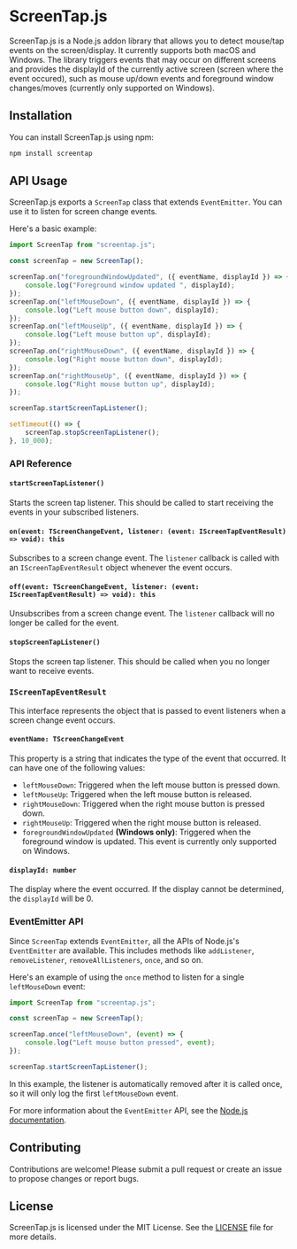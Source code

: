 # ScreenTap.js

ScreenTap.js is a Node.js addon library that allows you to detect mouse/tap events on the screen/display. It currently supports both macOS and Windows. The library triggers events that may occur on different screens and provides the displayId of the currently active screen (screen where the event occured), such as mouse up/down events and foreground window changes/moves (currently only supported on Windows).

## Installation

You can install ScreenTap.js using npm:

```bash
npm install screentap
```

## API Usage

ScreenTap.js exports a `ScreenTap` class that extends `EventEmitter`. You can use it to listen for screen change events.

Here's a basic example:

```javascript
import ScreenTap from "screentap.js";

const screenTap = new ScreenTap();

screenTap.on("foregroundWindowUpdated", ({ eventName, displayId }) => {
	console.log("Foreground window updated ", displayId);
});
screenTap.on("leftMouseDown", ({ eventName, displayId }) => {
	console.log("Left mouse button down", displayId);
});
screenTap.on("leftMouseUp", ({ eventName, displayId }) => {
	console.log("Left mouse button up", displayId);
});
screenTap.on("rightMouseDown", ({ eventName, displayId }) => {
	console.log("Right mouse button down", displayId);
});
screenTap.on("rightMouseUp", ({ eventName, displayId }) => {
	console.log("Right mouse button up", displayId);
});

screenTap.startScreenTapListener();

setTimeout(() => {
	screenTap.stopScreenTapListener();
}, 10_000);
```

### API Reference

#### `startScreenTapListener()`

Starts the screen tap listener. This should be called to start receiving the events in your subscribed listeners.

#### `on(event: TScreenChangeEvent, listener: (event: IScreenTapEventResult) => void): this`

Subscribes to a screen change event. The `listener` callback is called with an `IScreenTapEventResult` object whenever the event occurs.

#### `off(event: TScreenChangeEvent, listener: (event: IScreenTapEventResult) => void): this`

Unsubscribes from a screen change event. The `listener` callback will no longer be called for the event.

#### `stopScreenTapListener()`

Stops the screen tap listener. This should be called when you no longer want to receive events.

### `IScreenTapEventResult`

This interface represents the object that is passed to event listeners when a screen change event occurs.

#### `eventName: TScreenChangeEvent`

This property is a string that indicates the type of the event that occurred. It can have one of the following values:

- `leftMouseDown`: Triggered when the left mouse button is pressed down.
- `leftMouseUp`: Triggered when the left mouse button is released.
- `rightMouseDown`: Triggered when the right mouse button is pressed down.
- `rightMouseUp`: Triggered when the right mouse button is released.
- `foregroundWindowUpdated` **(Windows only)**: Triggered when the foreground window is updated. This event is currently only supported on Windows.

#### `displayId: number`

The display where the event occurred. If the display cannot be determined, the `displayId` will be 0.

### EventEmitter API

Since `ScreenTap` extends `EventEmitter`, all the APIs of Node.js's `EventEmitter` are available. This includes methods like `addListener`, `removeListener`, `removeAllListeners`, `once`, and so on.

Here's an example of using the `once` method to listen for a single `leftMouseDown` event:

```javascript
import ScreenTap from "screentap.js";

const screenTap = new ScreenTap();

screenTap.once("leftMouseDown", (event) => {
	console.log("Left mouse button pressed", event);
});

screenTap.startScreenTapListener();
```

In this example, the listener is automatically removed after it is called once, so it will only log the first `leftMouseDown` event.

For more information about the `EventEmitter` API, see the [Node.js documentation](https://nodejs.org/api/events.html).

## Contributing

Contributions are welcome! Please submit a pull request or create an issue to propose changes or report bugs.

## License

ScreenTap.js is licensed under the MIT License. See the [LICENSE](LICENSE) file for more details.
